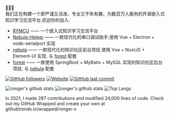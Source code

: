 :tada::tada::tada:  
我们正在构建一个即严谨又活泼、专业又不失有趣，为数百万人服务的开源嵌入式知识学习交流平台,欢迎你的加入:  

- [RYMCU](https://rymcu.com) —— 一个嵌入式知识学习交流平台
- [Nebula-Helper](https://github.com/rymcu/nebula-helper) —— 一款现代化的串口调试助手,使用 Vue + Electron + node-serialport 实现
- [nebula](https://github.com/rymcu/nebula) —— 一款现代化的知识社区前台项目,使用 Vue + NuxtJS + Element-UI 实现, 与 [forest](https://github.com/rymcu/forest) 配套
- [forest](https://github.com/rymcu/forest) —— 一款使用 SpringBoot + MyBatis + MySQL 实现的知识社区后台项目, 与 [nebula](https://github.com/rymcu/nebula) 配套

[![GitHub followers](https://img.shields.io/github/followers/ronger-x?style=for-the-badge&color=blue)](https://github.com/ronger-x?tab=followers)
[![Website](https://img.shields.io/website?style=for-the-badge&up_message=Blog&url=https://rymcu.com/user/ronger)](https://rymcu.com/user/ronger)
[![GitHub last commit](https://img.shields.io/github/last-commit/ronger-x/ronger-x?label=update&style=for-the-badge&color=orange)](https://github.com/ronger-x/ronger-x)

![ronger's github stats](https://github-profile-trophy.vercel.app/?username=ronger-x)
![ronger's github stats](https://github-readme-stats.yxl76.vercel.app/api?username=ronger-x&count_private=true&show_icons=true)
![Top Langs](https://github-readme-stats.yxl76.vercel.app/api/top-langs/?username=ronger-x&layout=compact)

In 2021, I made 287 contributions and modified 24,000 lines of code. Check out my GitHub Wrapped and create your own at githubtrends.io/wrapped/ronger-x

